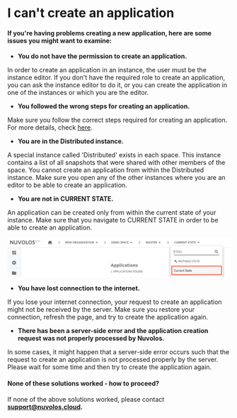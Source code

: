 # I can't create an application

#### If you're having problems creating a new application, here are some issues you might want to examine:

* **You do not have the permission to create an application.**

In order to create an application in an instance, the user must be the instance editor. If you don't have the required role to create an application, you can ask the instance editor to do it, or you can create the application in one of the instances or which you are the editor.

* **You followed the wrong steps for creating an application.**

Make sure you follow the correct steps required for creating an application. For more details, check [here](../../getting-started/work-with-applications/create-an-application.md).

* **You are in the Distributed instance.**

A special instance called 'Distributed' exists in each space. This instance contains a list of all snapshots that were shared with other members of the space. You cannot create an application from within the Distributed instance. Make sure you open any of the other instances where you are an editor to be able to create an application.

* **You are not in CURRENT STATE.**

An application can be created only from within the current state of your instance. Make sure that you navigate to CURRENT STATE in order to be able to create an application.

![](../../.gitbook/assets/screen-shot-2020-06-11-at-9.25.56-am%20%283%29.png)

* **You have lost connection to the internet.**

If you lose your internet connection, your request to create an application might not be received by the server. Make sure you restore your connection, refresh the page, and try to create the application again.

* **There has been a server-side error and the application creation request was not properly processed by Nuvolos.**

In some cases, it might happen that a server-side error occurs such that the request to create an application is not processed properly by the server. Please wait for some time and then try to create the application again.

####  None of these solutions worked - how to proceed?

If none of the above solutions worked, please contact [**support@nuvolos.cloud**](mailto:support@nuvolos.cloud)**.**


